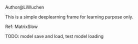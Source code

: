Author@LiWuchen

This is a simple deeplearning frame for learning purpose only.

Ref: MatrixSlow

TODO: model save and load, test model loading